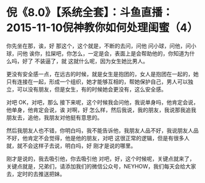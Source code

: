 # 倪《8.0》【系统全套】：斗鱼直播：2015-11-10倪神教你如何处理闺蜜（4）

你先坐在那，诶，好 那这个，这个就是，不断的去问，问他 问小球，问他，问小球，问他 诶你，拉屎吧，你怎么，一定是会，表面上是会帮助他的，你知道为什么吗，好了 不装逼了，就 这就什么呢，因为女生她比男人。

更没有安全感一点，在远古的时候，就是女生是抱团的，女人是抱团在一起的，她只有连接在一起，形成一个组织，她才能够互相的，帮她保护自己，男人可以独立，可以没有朋友，但是女生，有的时候她会更没有，这么安全感。

对吧 OK，对吧，那么 接下来呢，这个时候我会问他，我说单身吗，他肯定会说，他单身，他肯定会说，诶 对啊，好 怎么样，然后我说，我的朋友，我说那我追我朋友去，追他，我朋友对他挺有意思的。

然后我朋友人也不错，你明白吗，我不能告诉他，我朋友人品不好，我说朋友人品不好，他肯定不会觉得，他是他的朋友，对吧 这很正常的逻辑，但是有很多人就，就不会这样子去说，明白吗，好 刚才是说的哪里。

刚才是说的，我去吸引他，你去吸引他 对吧，好，这个时候呢，关键点就来了，关键点就是，兄弟们，请添加我们的微信公众号，NEYHOW，我们每天会给大家去，定时的去推送把妹。

